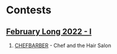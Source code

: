 # Contests

## [February Long 2022 - I](https://www.codechef.com/FEB221C)
1. [CHEFBARBER](https://www.codechef.com/FEB221C/problems/CHEFBARBER) - Chef and the Hair Salon